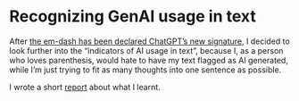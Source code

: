 # Recognizing GenAI usage in text
After [the em-dash has been declared ChatGPT’s new signature][em], I decided to look further into the 
“indicators of AI usage in text”, because I, as a person who loves parenthesis, would hate to have 
my text flagged as AI generated, while I’m just trying to fit as many thoughts into one sentence 
as possible.

I wrote a short [report][rp] about what I learnt. 

[em]:https://medium.com/@brentcsutoras/the-em-dash-dilemma-how-a-punctuation-mark-became-ais-stubborn-signature-684fbcc9f559
[rp]: report.pdf